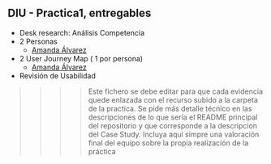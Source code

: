 ## DIU - Practica1, entregables


- Desk research: Análisis Competencia 
- 2 Personas
  - [Amanda Álvarez](Persona&UserJourneyMap1.pdf)
- 2 User Journey Map  ( 1 por persona)
  - [Amanda Álvarez](Persona&UserJourneyMap1.pdf)
- Revisión de Usabilidad 


>>>> Este fichero se debe editar para que cada evidencia quede enlazada con el recurso subido a la carpeta de la practica. Se pide más detalle técnico en las descripciones de lo que sería el README principal del repositorio y que corresponde a la descripcion del Case Study.
>>>> Incluya aquí simpre una valoración final del equipo sobre la propia realización de la práctica
